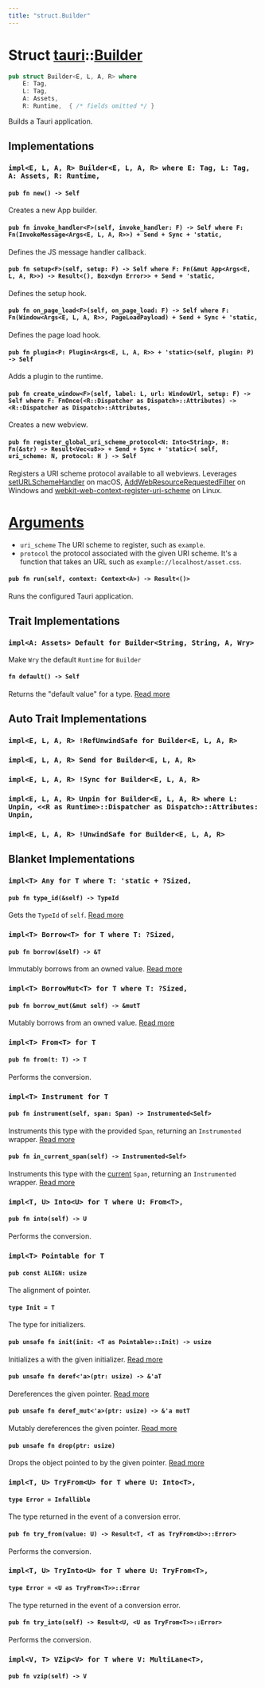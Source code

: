 ```yaml
---
title: "struct.Builder"
---
```


# Struct [tauri](/docs/api/rust/tauri/index.html)::​[Builder](/docs/api/rust/tauri/)

```rs
pub struct Builder<E, L, A, R> where
    E: Tag,
    L: Tag,
    A: Assets,
    R: Runtime,  { /* fields omitted */ }
```

Builds a Tauri application.

## Implementations

### `impl<E, L, A, R> Builder<E, L, A, R> where E: Tag, L: Tag, A: Assets, R: Runtime,`

#### `pub fn new() -> Self`

Creates a new App builder.

#### `pub fn invoke_handler<F>(self, invoke_handler: F) -> Self where F: Fn(InvokeMessage<Args<E, L, A, R>>) + Send + Sync + 'static,`

Defines the JS message handler callback.

#### `pub fn setup<F>(self, setup: F) -> Self where F: Fn(&mut App<Args<E, L, A, R>>) -> Result<(), Box<dyn Error>> + Send + 'static,`

Defines the setup hook.

#### `pub fn on_page_load<F>(self, on_page_load: F) -> Self where F: Fn(Window<Args<E, L, A, R>>, PageLoadPayload) + Send + Sync + 'static,`

Defines the page load hook.

#### `pub fn plugin<P: Plugin<Args<E, L, A, R>> + 'static>(self, plugin: P) -> Self`

Adds a plugin to the runtime.

#### `pub fn create_window<F>(self, label: L, url: WindowUrl, setup: F) -> Self where F: FnOnce(<R::Dispatcher as Dispatch>::Attributes) -> <R::Dispatcher as Dispatch>::Attributes,`

Creates a new webview.

#### `pub fn register_global_uri_scheme_protocol<N: Into<String>, H: Fn(&str) -> Result<Vec<u8>> + Send + Sync + 'static>( self, uri_scheme: N, protocol: H ) -> Self`

Registers a URI scheme protocol available to all webviews. Leverages [setURLSchemeHandler](https://developer.apple.com/documentation/webkit/wkwebviewconfiguration/2875766-seturlschemehandler) on macOS, [AddWebResourceRequestedFilter](https://docs.microsoft.com/en-us/dotnet/api/microsoft.web.webview2.core.corewebview2.addwebresourcerequestedfilter?view=webview2-dotnet-1.0.774.44) on Windows and [webkit-web-context-register-uri-scheme](https://webkitgtk.org/reference/webkit2gtk/stable/WebKitWebContext.html#webkit-web-context-register-uri-scheme) on Linux.

# [Arguments](/docs/api/rust/tauri/about:blank#arguments)

-   `uri_scheme` The URI scheme to register, such as `example`.
-   `protocol` the protocol associated with the given URI scheme. It's a function that takes an URL such as `example://localhost/asset.css`.

#### `pub fn run(self, context: Context<A>) -> Result<()>`

Runs the configured Tauri application.

## Trait Implementations

### `impl<A: Assets> Default for Builder<String, String, A, Wry>`

Make `Wry` the default `Runtime` for `Builder`

#### `fn default() -> Self`

Returns the "default value" for a type. [Read more](https://doc.rust-lang.org/nightly/core/default/trait.Default.html#tymethod.default)

## Auto Trait Implementations

### `impl<E, L, A, R> !RefUnwindSafe for Builder<E, L, A, R>`

### `impl<E, L, A, R> Send for Builder<E, L, A, R>`

### `impl<E, L, A, R> !Sync for Builder<E, L, A, R>`

### `impl<E, L, A, R> Unpin for Builder<E, L, A, R> where L: Unpin, <<R as Runtime>::Dispatcher as Dispatch>::Attributes: Unpin,`

### `impl<E, L, A, R> !UnwindSafe for Builder<E, L, A, R>`

## Blanket Implementations

### `impl<T> Any for T where T: 'static + ?Sized,`

#### `pub fn type_id(&self) -> TypeId`

Gets the `TypeId` of `self`. [Read more](https://doc.rust-lang.org/nightly/core/any/trait.Any.html#tymethod.type_id)

### `impl<T> Borrow<T> for T where T: ?Sized,`

#### `pub fn borrow(&self) -> &T`

Immutably borrows from an owned value. [Read more](https://doc.rust-lang.org/nightly/core/borrow/trait.Borrow.html#tymethod.borrow)

### `impl<T> BorrowMut<T> for T where T: ?Sized,`

#### `pub fn borrow_mut(&mut self) -> &mutT`

Mutably borrows from an owned value. [Read more](https://doc.rust-lang.org/nightly/core/borrow/trait.BorrowMut.html#tymethod.borrow_mut)

### `impl<T> From<T> for T`

#### `pub fn from(t: T) -> T`

Performs the conversion.

### `impl<T> Instrument for T`

#### `pub fn instrument(self, span: Span) -> Instrumented<Self>`

Instruments this type with the provided `Span`, returning an `Instrumented` wrapper. [Read more](https://docs.rs/tracing/0.1.25/tracing/instrument/trait.Instrument.html#method.instrument)

#### `pub fn in_current_span(self) -> Instrumented<Self>`

Instruments this type with the [current](/docs/api/rust/tauri/../struct.Span.html#method.current) `Span`, returning an `Instrumented` wrapper. [Read more](https://docs.rs/tracing/0.1.25/tracing/instrument/trait.Instrument.html#method.in_current_span)

### `impl<T, U> Into<U> for T where U: From<T>,`

#### `pub fn into(self) -> U`

Performs the conversion.

### `impl<T> Pointable for T`

#### `pub const ALIGN: usize`

The alignment of pointer.

#### `type Init = T`

The type for initializers.

#### `pub unsafe fn init(init: <T as Pointable>::Init) -> usize`

Initializes a with the given initializer. [Read more](/docs/api/rust/tauri/about:blank#tymethod.init)

#### `pub unsafe fn deref<'a>(ptr: usize) -> &'aT`

Dereferences the given pointer. [Read more](/docs/api/rust/tauri/about:blank#tymethod.deref)

#### `pub unsafe fn deref_mut<'a>(ptr: usize) -> &'a mutT`

Mutably dereferences the given pointer. [Read more](/docs/api/rust/tauri/about:blank#tymethod.deref_mut)

#### `pub unsafe fn drop(ptr: usize)`

Drops the object pointed to by the given pointer. [Read more](/docs/api/rust/tauri/about:blank#tymethod.drop)

### `impl<T, U> TryFrom<U> for T where U: Into<T>,`

#### `type Error = Infallible`

The type returned in the event of a conversion error.

#### `pub fn try_from(value: U) -> Result<T, <T as TryFrom<U>>::Error>`

Performs the conversion.

### `impl<T, U> TryInto<U> for T where U: TryFrom<T>,`

#### `type Error = <U as TryFrom<T>>::Error`

The type returned in the event of a conversion error.

#### `pub fn try_into(self) -> Result<U, <U as TryFrom<T>>::Error>`

Performs the conversion.

### `impl<V, T> VZip<V> for T where V: MultiLane<T>,`

#### `pub fn vzip(self) -> V`
